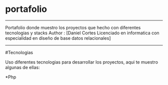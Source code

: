 # portafolio
*************************************************************************************
Portafolio donde muestro los proyectos que hecho con diferentes tecnologias y stacks
Author : [Daniel Cortes Licenciado en informatica
con especialidad en diseño de base datos relacionales]
*************************************************************************************

#Tecnologias 

Uso diferentes tecnologias para desarrollar los proyectos, aqui te muestro algunas de ellas:

*Php